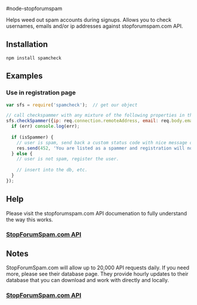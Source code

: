 #node-stopforumspam

Helps weed out spam accounts during signups.  Allows you to check usernames, emails and/or ip addresses against stopforumspam.com API.

## Installation
    npm install spamcheck

## Examples

### Use in registration page
```javascript
var sfs = require('spamcheck');  // get our object

// call checkspammer with any mixture of the following properties in the object to check: ['username', 'email', 'password']
sfs.checkSpammer({ip: req.connection.remoteAddress, email: req.body.email}, function(err, isSpammer) {
  if (err) console.log(err);
  
  if (isSpammer) {
    // user is spam, send back a custom status code with nice message or our spammer.
    res.send(452, 'You are listed as a spammer and registration will not continue.');
  } else {  
    // user is not spam, register the user.
    
    // insert into the db, etc.
  }
});

```

## Help
Please visit the stopforumspam.com API documenation to fully understand the way this works.

### [StopForumSpam.com API](http://www.stopforumspam.com/usage)

## Notes
StopForumSpam.com will allow up to 20,000 API requests daily.  If you need more, please see their database page.  They provide hourly updates to their database that you can
download and work with directly and locally.

### [StopForumSpam.com API](http://www.stopforumspam.com/downloads/)
